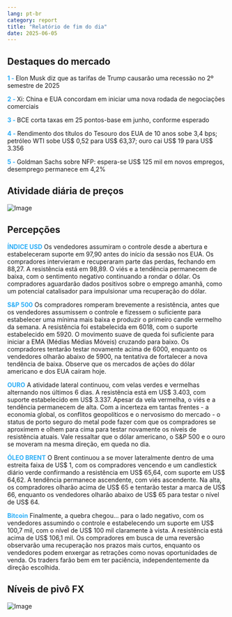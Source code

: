 ```yaml
---
lang: pt-br
category: report
title: "Relatório de fim do dia"
date: 2025-06-05
---
```



<h2>Destaques do mercado</h2>
<strong style="color: #2caef7;">1 - </strong> Elon Musk diz que as tarifas de Trump causarão uma recessão no 2º semestre de 2025

<strong style="color: #2caef7;">2 - </strong> Xi: China e EUA concordam em iniciar uma nova rodada de negociações comerciais

<strong style="color: #2caef7;">3 - </strong> BCE corta taxas em 25 pontos-base em junho, conforme esperado


<strong style="color: #2caef7;">4 - </strong> Rendimento dos títulos do Tesouro dos EUA de 10 anos sobe 3,4 bps; petróleo WTI sobe US$ 0,52 para US$ 63,37; ouro cai US$ 19 para US$ 3.356

<strong style="color: #2caef7;">5 - </strong> Goldman Sachs sobre NFP: espera-se US$ 125 mil em novos empregos, desemprego permanece em 4,2%



<h2>Atividade diária de preços</h2>
<img src="https://markleighedu.github.io/img/Jun-2025/05-Jun-2025/price.jpg" alt="Image"/>

<h2>Percepções</h2>
<strong style="color: #2caef7;">ÍNDICE USD</strong> Os vendedores assumiram o controle desde a abertura e estabeleceram suporte em 97,90 antes do início da sessão nos EUA. Os compradores intervieram e recuperaram parte das perdas, fechando em 88,27. A resistência está em 98,89. O viés e a tendência permanecem de baixa, com o sentimento negativo continuando a rondar o dólar. Os compradores aguardarão dados positivos sobre o emprego amanhã, como um potencial catalisador para impulsionar uma recuperação do dólar.

<strong style="color: #2caef7;">S&P 500</strong> Os compradores romperam brevemente a resistência, antes que os vendedores assumissem o controle e fizessem o suficiente para estabelecer uma mínima mais baixa e produzir o primeiro candle vermelho da semana. A resistência foi estabelecida em 6018, com o suporte estabelecido em 5920. O movimento suave de queda foi suficiente para iniciar a EMA (Médias Médias Móveis) cruzando para baixo. Os compradores tentarão testar novamente acima de 6000, enquanto os vendedores olharão abaixo de 5900, na tentativa de fortalecer a nova tendência de baixa. Observe que os mercados de ações do dólar americano e dos EUA caíram hoje.

<strong style="color: #2caef7;">OURO</strong> A atividade lateral continuou, com velas verdes e vermelhas alternando nos últimos 6 dias. A resistência está em US$ 3.403, com suporte estabelecido em US$ 3.337. Apesar da vela vermelha, o viés e a tendência permanecem de alta. Com a incerteza em tantas frentes - a economia global, os conflitos geopolíticos e o nervosismo do mercado - o status de porto seguro do metal pode fazer com que os compradores se aproximem e olhem para cima para testar novamente os níveis de resistência atuais. Vale ressaltar que o dólar americano, o S&P 500 e o ouro se moveram na mesma direção, em queda no dia.

<strong style="color: #2caef7;">ÓLEO BRENT</strong> O Brent continuou a se mover lateralmente dentro de uma estreita faixa de US$ 1, com os compradores vencendo e um candlestick diário verde confirmando a resistência em US$ 65,64, com suporte em US$ 64,62. A tendência permanece ascendente, com viés ascendente. Na alta, os compradores olharão acima de US$ 65 e tentarão testar a marca de US$ 66, enquanto os vendedores olharão abaixo de US$ 65 para testar o nível de US$ 64.

<strong style="color: #2caef7;">Bitcoin</strong> Finalmente, a quebra chegou... para o lado negativo, com os vendedores assumindo o controle e estabelecendo um suporte em US$ 100,7 mil, com o nível de US$ 100 mil claramente à vista. A resistência está acima de US$ 106,1 mil. Os compradores em busca de uma reversão observarão uma recuperação nos prazos mais curtos, enquanto os vendedores podem enxergar as retrações como novas oportunidades de venda. Os traders farão bem em ter paciência, independentemente da direção escolhida.



<h2>Níveis de pivô FX</h2>
<img src="https://markleighedu.github.io/img/Jun-2025/05-Jun-2025/pivot.jpg" alt="Image"/>